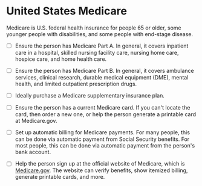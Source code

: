 # United States Medicare

Medicare is U.S. federal health insurance for people 65 or older, some younger people with disabilities, and some people with end-stage disease.

- [ ] Ensure the person has Medicare Part A. In general, it  covers inpatient care in a hospital, skilled nursing facility care, nursing home care, hospice care, and home health care.

- [ ] Ensure the person has Medicare Part B. In general, it covers ambulance services, clinical research, durable medical equipment (DME), mental health, and limited outpatient prescription drugs.

- [ ] Ideally purchase a Medicare supplementary insurance plan. 

- [ ] Ensure the person has a current Medicare card. If you can't locate the card, then order a new one, or help the person generate a printable card at Medicare.gov.

- [ ] Set up automatic billing for Medicare payments. For many people, this can be done via automatic payment from Social Security benefits. For most people, this can be done via automatic payment from the person's bank account.

- [ ] Help the person sign up at the official website of Medicare, which is [Medicare.gov](https://medicare.gov). The website can verify benefits, show itemized billing, generate printable cards, and more.
